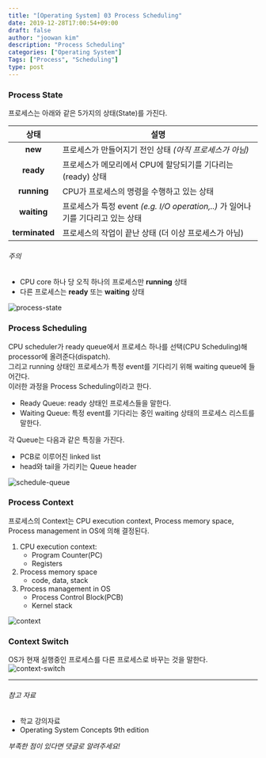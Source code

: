 ```yaml
---
title: "[Operating System] 03 Process Scheduling"
date: 2019-12-28T17:00:54+09:00
draft: false
author: "joowan kim"
description: "Process Scheduling"
categories: ["Operating System"]
Tags: ["Process", "Scheduling"]
type: post
---
```


### Process State
프로세스는 아래와 같은 5가지의 상태(State)를 가진다.

|상태|설명|
|:---:|---|  
|**new**| 프로세스가 만들어지기 전인 상태 *(아직 프로세스가 아님)*|
|**ready**| 프로세스가 메모리에서 CPU에 할당되기를 기다리는(ready) 상태|
|**running**| CPU가 프로세스의 명령을 수행하고 있는 상태|
|**waiting**| 프로세스가 특정 event _(e.g. I/O operation,..)_ 가 일어나기를 기다리고 있는 상태|
|**terminated**| 프로세스의 작업이 끝난 상태 (더 이상 프로세스가 아님)|

###### 주의
* CPU core 하나 당 오직 하나의 프로세스만 **running** 상태
* 다른 프로세스는 **ready** 또는 **waiting** 상태

![process-state](/images/post/os/process-state.png#center100)

### Process Scheduling
CPU scheduler가 ready queue에서 프로세스 하나를 선택(CPU Scheduling)해 processor에 올려준다(dispatch).  
그리고 running 상태인 프로세스가 특정 event를 기다리기 위해 waiting queue에 들어간다.  
이러한 과정을 Process Scheduling이라고 한다.

* Ready Queue: ready 상태인 프로세스들을 말한다.
* Waiting Queue: 특정 event를 기다리는 중인 waiting 상태의 프로세스 리스트를 말한다.

각 Queue는 다음과 같은 특징을 가진다.  
* PCB로 이루어진 linked list
* head와 tail을 가리키는 Queue header

![schedule-queue](/images/post/os/schedule-queue.png#center100)

### Process Context
프로세스의 Context는 CPU execution context, Process memory space, Process management in OS에 의해 결정된다.
1. CPU execution context:
    * Program Counter(PC)
    * Registers
1. Process memory space
    * code, data, stack
1. Process management in OS
    * Process Control Block(PCB)
    * Kernel stack

![context](/images/post/os/process-context-in-pcb.png#center50)

### Context Switch
OS가 현재 실행중인 프로세스를 다른 프로세스로 바꾸는 것을 말한다.
![context-switch](/images/post/os/context-switch.png#center100)




---
###### 참고 자료
- 학교 강의자료
- Operating System Concepts 9th edition

*부족한 점이 있다면 댓글로 알려주세요!*

